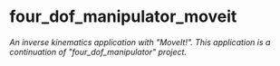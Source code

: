 # four_dof_manipulator_moveit

###### An inverse kinematics application with "MoveIt!". This application is a continuation of "four_dof_manipulator" project.
